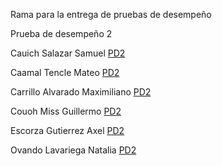 Rama para la entrega de pruebas de desempeño

Prueba de desempeño 2

Cauich Salazar Samuel [PD2](https://github.com/SamuelSalazar12/EQUIPO_4_FIS/blob/PD/PD/PD2/CauichSalazarSamuel/PD2.md)

Caamal Tencle Mateo [PD2](https://github.com/SamuelSalazar12/EQUIPO_4_FIS/tree/PD/PD/PD2/CaamalTencleMateo)

Carrillo Alvarado Maximiliano [PD2](https://github.com/SamuelSalazar12/EQUIPO_4_FIS/blob/PD/PD/PD2/CarrilloAlvaradoMaximiliano/PD2.md)

Couoh Miss Guillermo [PD2](https://github.com/SamuelSalazar12/EQUIPO_4_FIS/tree/PD/PD/PD2/CouohMissGuillermo)

Escorza Gutierrez Axel [PD2](https://github.com/SamuelSalazar12/EQUIPO_4_FIS/blob/PD/PD/PD2/EscorzaAxel/PD2.md)

Ovando Lavariega Natalia [PD2](https://github.com/SamuelSalazar12/EQUIPO_4_FIS/blob/PD/PD/PD2/OvandoNatalia/PD2.md)
